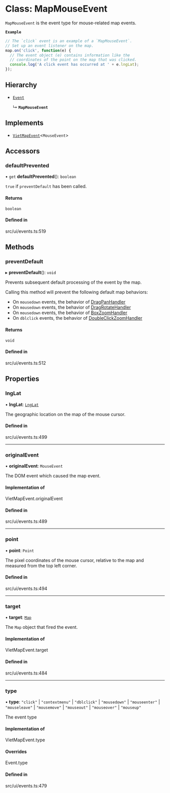 # Class: MapMouseEvent

`MapMouseEvent` is the event type for mouse-related map events.

**`Example`**

```ts
// The `click` event is an example of a `MapMouseEvent`.
// Set up an event listener on the map.
map.on('click', function(e) {
  // The event object (e) contains information like the
  // coordinates of the point on the map that was clicked.
  console.log('A click event has occurred at ' + e.lngLat);
});
```

## Hierarchy

- [`Event`](Event.md)

  ↳ **`MapMouseEvent`**

## Implements

- [`VietMapEvent`](../types/VietMapEvent.md)\<`MouseEvent`\>

## Accessors

### defaultPrevented

• `get` **defaultPrevented**(): `boolean`

`true` if `preventDefault` has been called.

#### Returns

`boolean`

#### Defined in

src/ui/events.ts:519

## Methods

### preventDefault

▸ **preventDefault**(): `void`

Prevents subsequent default processing of the event by the map.

Calling this method will prevent the following default map behaviors:

  * On `mousedown` events, the behavior of [DragPanHandler](DragPanHandler.md)
  * On `mousedown` events, the behavior of [DragRotateHandler](DragRotateHandler.md)
  * On `mousedown` events, the behavior of [BoxZoomHandler](BoxZoomHandler.md)
  * On `dblclick` events, the behavior of [DoubleClickZoomHandler](DoubleClickZoomHandler.md)

#### Returns

`void`

#### Defined in

src/ui/events.ts:512

## Properties

### lngLat

• **lngLat**: [`LngLat`](LngLat.md)

The geographic location on the map of the mouse cursor.

#### Defined in

src/ui/events.ts:499

___

### originalEvent

• **originalEvent**: `MouseEvent`

The DOM event which caused the map event.

#### Implementation of

VietMapEvent.originalEvent

#### Defined in

src/ui/events.ts:489

___

### point

• **point**: `Point`

The pixel coordinates of the mouse cursor, relative to the map and measured from the top left corner.

#### Defined in

src/ui/events.ts:494

___

### target

• **target**: [`Map`](Map.md)

The `Map` object that fired the event.

#### Implementation of

VietMapEvent.target

#### Defined in

src/ui/events.ts:484

___

### type

• **type**: ``"click"`` \| ``"contextmenu"`` \| ``"dblclick"`` \| ``"mousedown"`` \| ``"mouseenter"`` \| ``"mouseleave"`` \| ``"mousemove"`` \| ``"mouseout"`` \| ``"mouseover"`` \| ``"mouseup"``

The event type

#### Implementation of

VietMapEvent.type

#### Overrides

Event.type

#### Defined in

src/ui/events.ts:479
